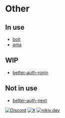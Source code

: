# Other

## In use

- [bolt](https://github.com/nikitavoloboev/bolt)
- [ama](https://github.com/nikitavoloboev/ama)

## WIP

- [better-auth-ronin](https://github.com/nikitavoloboev/better-auth-ronin)

## Not in use

- [better-auth-next](https://github.com/nikitavoloboev/better-auth-next)

[![Discord](https://go.nikiv.dev/badge-discord)](https://go.nikiv.dev/discord) [![X](https://go.nikiv.dev/badge-x)](https://x.com/nikitavoloboev) [![nikiv.dev](https://go.nikiv.dev/badge-nikiv)](https://nikiv.dev)
